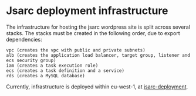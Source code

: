 # Jsarc deployment infrastructure

The infrastructure for hosting the jsarc wordpress site is split across several stacks. The stacks must be created in the following order, due to export dependencies:

``````
vpc (creates the vpc with public and private subnets)
alb (creates the application load balancer, target group, listener and ecs security group)
iam (creates a task execution role)
ecs (creates a task definition and a service)
rds (creates a MySQL database)

```````

Currently, infrastructure is deployed within eu-west-1, at [jsarc-deployment](jsarc-wordpress-1452603498.eu-west-1.elb.amazonaws.com).

